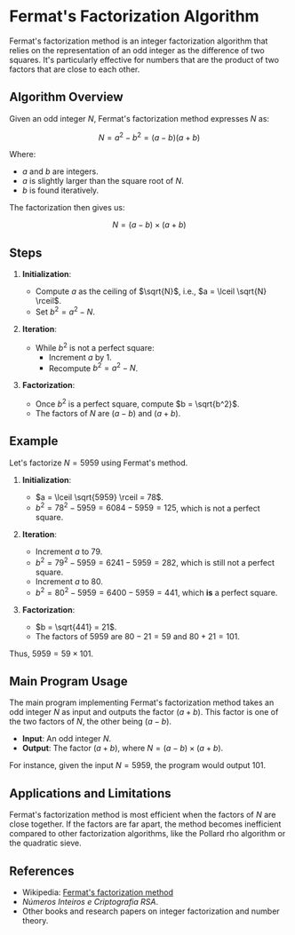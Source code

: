 # Fermat's Factorization Algorithm

Fermat's factorization method is an integer factorization algorithm that relies on the representation of an odd integer as the difference of two squares. It's particularly effective for numbers that are the product of two factors that are close to each other.

## Algorithm Overview

Given an odd integer $N$, Fermat's factorization method expresses $N$ as:

$$
N = a^2 - b^2 = (a - b)(a + b)
$$

Where:

- $a$ and $b$ are integers.
- $a$ is slightly larger than the square root of $N$.
- $b$ is found iteratively.

The factorization then gives us:

$$
N = (a - b) \times (a + b)
$$

## Steps

1. **Initialization**:
   - Compute $a$ as the ceiling of $\sqrt{N}$, i.e., $a = \lceil \sqrt{N} \rceil$.
   - Set $b^2 = a^2 - N$.

2. **Iteration**:
   - While $b^2$ is not a perfect square:
     - Increment $a$ by 1.
     - Recompute $b^2 = a^2 - N$.

3. **Factorization**:
   - Once $b^2$ is a perfect square, compute $b = \sqrt{b^2}$.
   - The factors of $N$ are $(a - b)$ and $(a + b)$.

## Example

Let's factorize $N = 5959$ using Fermat's method.

1. **Initialization**:
   - $a = \lceil \sqrt{5959} \rceil = 78$.
   - $b^2 = 78^2 - 5959 = 6084 - 5959 = 125$, which is not a perfect square.

2. **Iteration**:
   - Increment $a$ to 79.
   - $b^2 = 79^2 - 5959 = 6241 - 5959 = 282$, which is still not a perfect square.
   - Increment $a$ to 80.
   - $b^2 = 80^2 - 5959 = 6400 - 5959 = 441$, which **is** a perfect square.

3. **Factorization**:
   - $b = \sqrt{441} = 21$.
   - The factors of 5959 are $80 - 21 = 59$ and $80 + 21 = 101$.

Thus, $5959 = 59 \times 101$.

## Main Program Usage

The main program implementing Fermat's factorization method takes an odd integer $N$ as input and outputs the factor $(a + b)$. This factor is one of the two factors of $N$, the other being $(a - b)$.

- **Input**: An odd integer $N$.
- **Output**: The factor $(a + b)$, where $N = (a - b) \times (a + b)$.

For instance, given the input $N = 5959$, the program would output $101$.

## Applications and Limitations

Fermat's factorization method is most efficient when the factors of $N$ are close together. If the factors are far apart, the method becomes inefficient compared to other factorization algorithms, like the Pollard rho algorithm or the quadratic sieve.

## References

- Wikipedia: [Fermat's factorization method](https://en.wikipedia.org/wiki/Fermat%27s_factorization_method)
- *Números Inteiros e Criptografia RSA*.
- Other books and research papers on integer factorization and number theory.
